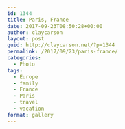 ```yaml
---
id: 1344
title: Paris, France
date: 2017-09-23T08:50:28+00:00
author: claycarson
layout: post
guid: http://claycarson.net/?p=1344
permalink: /2017/09/23/paris-france/
categories:
  - Photo
tags:
  - Europe
  - family
  - France
  - Paris
  - travel
  - vacation
format: gallery
---
```

